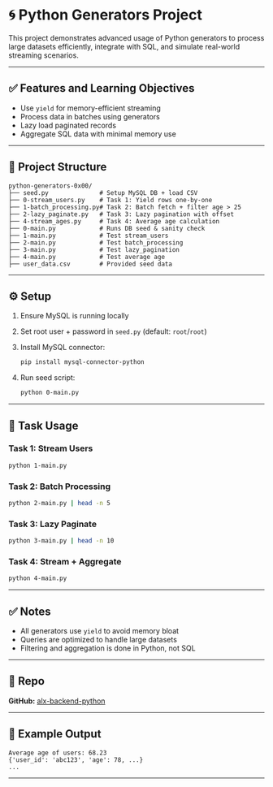 # 🌀 Python Generators Project

This project demonstrates advanced usage of Python generators to process large datasets efficiently, integrate with SQL, and simulate real-world streaming scenarios.

---

## ✅ Features and Learning Objectives

* Use `yield` for memory-efficient streaming
* Process data in batches using generators
* Lazy load paginated records
* Aggregate SQL data with minimal memory use

---

## 📁 Project Structure

```
python-generators-0x00/
├── seed.py              # Setup MySQL DB + load CSV
├── 0-stream_users.py    # Task 1: Yield rows one-by-one
├── 1-batch_processing.py# Task 2: Batch fetch + filter age > 25
├── 2-lazy_paginate.py   # Task 3: Lazy pagination with offset
├── 4-stream_ages.py     # Task 4: Average age calculation
├── 0-main.py            # Runs DB seed & sanity check
├── 1-main.py            # Test stream_users
├── 2-main.py            # Test batch_processing
├── 3-main.py            # Test lazy_pagination
├── 4-main.py            # Test average age
├── user_data.csv        # Provided seed data
```

---

## ⚙️ Setup

1. Ensure MySQL is running locally
2. Set root user + password in `seed.py` (default: `root`/`root`)
3. Install MySQL connector:

   ```bash
   pip install mysql-connector-python
   ```
4. Run seed script:

   ```bash
   python 0-main.py
   ```

---

## 🚀 Task Usage

### Task 1: Stream Users

```bash
python 1-main.py
```

### Task 2: Batch Processing

```bash
python 2-main.py | head -n 5
```

### Task 3: Lazy Paginate

```bash
python 3-main.py | head -n 10
```

### Task 4: Stream + Aggregate

```bash
python 4-main.py
```

---

## ✅ Notes

* All generators use `yield` to avoid memory bloat
* Queries are optimized to handle large datasets
* Filtering and aggregation is done in Python, not SQL

---

## 🔗 Repo

**GitHub:** [alx-backend-python](https://github.com/mvrshaa/alx-backend-python)

---

## 🧪 Example Output

```
Average age of users: 68.23
{'user_id': 'abc123', 'age': 78, ...}
...
```

---
